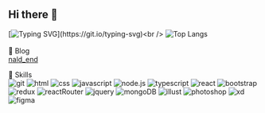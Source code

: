 ## Hi there 👋
[![Typing SVG](https://readme-typing-svg.demolab.com?font=Fira+Code&pause=1000&color=47BBF7&width=435&lines=%EC%95%88%EB%85%95%ED%95%98%EC%84%B8%EC%9A%94%2C+%EC%86%8C%ED%86%B5%ED%95%98%EB%8A%94+%EA%B0%9C%EB%B0%9C%EC%9E%90+%EA%B0%95%ED%98%9C%EC%9C%A4%EC%9E%85%EB%8B%88%EB%8B%A4.)](https://git.io/typing-svg)<br />
![Top Langs](https://github-readme-stats.vercel.app/api/top-langs/?username=hey-yoon) <br /><br />
📝 Blog <br />
[nald_end](https://nald-end.tistory.com/)

🚀 Skills <br />
![git](https://img.shields.io/badge/GIT-E44C30?style=for-the-badge&logo=git&logoColor=white)
![html](https://img.shields.io/badge/HTML-239120?style=for-the-badge&logo=html5&logoColor=white)
![css](https://img.shields.io/badge/CSS-239120?&style=for-the-badge&logo=css3&logoColor=white)
![javascript](https://img.shields.io/badge/JavaScript-F7DF1E?style=for-the-badge&logo=JavaScript&logoColor=white)
![node.js](https://img.shields.io/badge/Node.js-43853D?style=for-the-badge&logo=node.js&logoColor=white)
![typescript](https://img.shields.io/badge/TypeScript-007ACC?style=for-the-badge&logo=typescript&logoColor=white)
![react](https://img.shields.io/badge/React-20232A?style=for-the-badge&logo=react&logoColor=61DAFB)
![bootstrap](https://img.shields.io/badge/Bootstrap-563D7C?style=for-the-badge&logo=bootstrap&logoColor=white)
![redux](https://img.shields.io/badge/Redux-593D88?style=for-the-badge&logo=redux&logoColor=white)
![reactRouter](https://img.shields.io/badge/React_Router-CA4245?style=for-the-badge&logo=react-router&logoColor=white)
![jquery](https://img.shields.io/badge/jQuery-0769AD?style=for-the-badge&logo=jquery&logoColor=white)
![mongoDB](https://img.shields.io/badge/MongoDB-4EA94B?style=for-the-badge&logo=mongodb&logoColor=white)
![illust](https://img.shields.io/badge/Adobe%20Illustrator-FF9A00?style=for-the-badge&logo=adobe%20illustrator&logoColor=white)
![photoshop](https://img.shields.io/badge/Adobe%20Photoshop-31A8FF?style=for-the-badge&logo=Adobe%20Photoshop&logoColor=black)
![xd](https://img.shields.io/badge/Adobe%20XD-470137?style=for-the-badge&logo=Adobe%20XD&logoColor=#FF61F6)
![figma](https://img.shields.io/badge/Figma-F24E1E?style=for-the-badge&logo=figma&logoColor=white)















<!--
**hey-yoon/hey-yoon** is a ✨ _special_ ✨ repository because its `README.md` (this file) appears on your GitHub profile.



Here are some ideas to get you started:

- 🔭 I’m currently working on ...
- 🌱 I’m currently learning ...
- 👯 I’m looking to collaborate on ...
- 🤔 I’m looking for help with ...
- 💬 Ask me about ...
- 📫 How to reach me: ...
- 😄 Pronouns: ...
- ⚡ Fun fact: ...
-->
